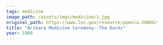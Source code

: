 ```yaml
---
tags: medicine
image_path: /assets/imgs/medicine/1.jpg
original_path: https://www.loc.gov/resource/ppmsca.39866/
title: "Arikara Medicine Ceremony--The Ducks"
year: 1908
---
```



